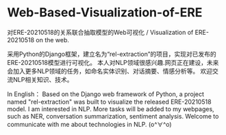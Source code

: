 # Web-Based-Visualization-of-ERE
对ERE-20210518的关系联合抽取模型的Web可视化 / Visualization of ERE-20210518 on the web.

采用Python的Django框架，建立名为“rel-extraction”的项目，实现对已发布的ERE-20210518模型进行可视化。
本人对NLP领域很感兴趣.网页正在建设，未来会加入更多NLP领域的任务，如命名实体识别、对话摘要、情感分析等。
欢迎交流NLP相关知识、技术。

In English：
Based on the Django web framework of Python, a project named "rel-extraction" was built to visualize the released ERE-20210518 model.
I am interested in NLP. More tasks will be added to my webpages, such as NER, conversation summarization, sentiment analysis.
Welcome to communicate with me about technologies in NLP.
(o^∀^o)
